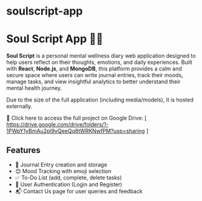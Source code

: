 # soulscript-app
# Soul Script App 🧠📝

**Soul Script** is a personal mental wellness diary web application designed to help users reflect on their thoughts, emotions, and daily experiences. Built with **React**, **Node.js**, and **MongoDB**, this platform provides a calm and secure space where users can write journal entries, track their moods, manage tasks, and view insightful analytics to better understand their mental health journey.

Due to the size of the full application (including media/models), it is hosted externally.

🔗 Click here to access the full project on Google Drive: [ https://drive.google.com/drive/folders/1-1PWpY1yBmAu2pl9yQeeQq8tWRKNwfPM?usp=sharing ]

## Features
- 📝 Journal Entry creation and storage
- 😊 Mood Tracking with emoji selection
- ✅ To-Do List (add, complete, delete tasks)
- 🔐 User Authentication (Login and Register)
- 📬 Contact Us page for user queries and feedback


